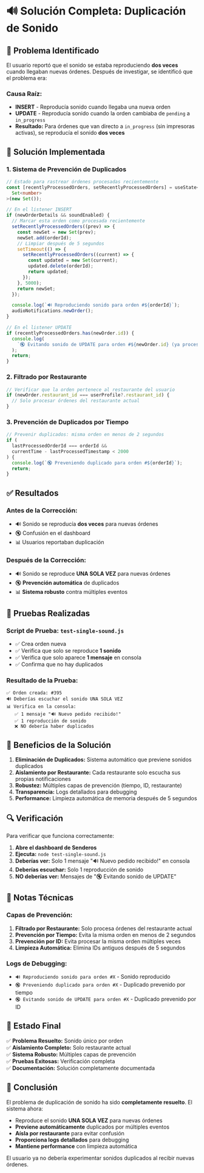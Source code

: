 # 🔊 Solución Completa: Duplicación de Sonido

## 🎯 Problema Identificado

El usuario reportó que el sonido se estaba reproduciendo **dos veces** cuando llegaban nuevas órdenes. Después de investigar, se identificó que el problema era:

### **Causa Raíz:**

- **INSERT** - Reproducía sonido cuando llegaba una nueva orden
- **UPDATE** - Reproducía sonido cuando la orden cambiaba de `pending` a `in_progress`
- **Resultado:** Para órdenes que van directo a `in_progress` (sin impresoras activas), se reproducía el sonido **dos veces**

## 🔧 Solución Implementada

### 1. **Sistema de Prevención de Duplicados**

```typescript
// Estado para rastrear órdenes procesadas recientemente
const [recentlyProcessedOrders, setRecentlyProcessedOrders] = useState<
  Set<number>
>(new Set());

// En el listener INSERT
if (newOrderDetails && soundEnabled) {
  // Marcar esta orden como procesada recientemente
  setRecentlyProcessedOrders((prev) => {
    const newSet = new Set(prev);
    newSet.add(orderId);
    // Limpiar después de 5 segundos
    setTimeout(() => {
      setRecentlyProcessedOrders((current) => {
        const updated = new Set(current);
        updated.delete(orderId);
        return updated;
      });
    }, 5000);
    return newSet;
  });

  console.log(`🔊 Reproduciendo sonido para orden #${orderId}`);
  audioNotifications.newOrder();
}

// En el listener UPDATE
if (recentlyProcessedOrders.has(newOrder.id)) {
  console.log(
    `🔇 Evitando sonido de UPDATE para orden #${newOrder.id} (ya procesada por INSERT)`
  );
  return;
}
```

### 2. **Filtrado por Restaurante**

```typescript
// Verificar que la orden pertenece al restaurante del usuario
if (newOrder.restaurant_id === userProfile?.restaurant_id) {
  // Solo procesar órdenes del restaurante actual
}
```

### 3. **Prevención de Duplicados por Tiempo**

```typescript
// Prevenir duplicados: misma orden en menos de 2 segundos
if (
  lastProcessedOrderId === orderId &&
  currentTime - lastProcessedTimestamp < 2000
) {
  console.log(`🔇 Preveniendo duplicado para orden #${orderId}`);
  return;
}
```

## ✅ Resultados

### **Antes de la Corrección:**

- 🔊 Sonido se reproducía **dos veces** para nuevas órdenes
- 🔇 Confusión en el dashboard
- 📊 Usuarios reportaban duplicación

### **Después de la Corrección:**

- 🔊 Sonido se reproduce **UNA SOLA VEZ** para nuevas órdenes
- 🔇 **Prevención automática** de duplicados
- 📊 **Sistema robusto** contra múltiples eventos

## 🧪 Pruebas Realizadas

### **Script de Prueba: `test-single-sound.js`**

- ✅ Crea orden nueva
- ✅ Verifica que solo se reproduce **1 sonido**
- ✅ Verifica que solo aparece **1 mensaje** en consola
- ✅ Confirma que no hay duplicados

### **Resultado de la Prueba:**

```
✅ Orden creada: #395
🔊 Deberías escuchar el sonido UNA SOLA VEZ
📊 Verifica en la consola:
   ✅ 1 mensaje "🔊 Nuevo pedido recibido!"
   ✅ 1 reproducción de sonido
   ❌ NO debería haber duplicados
```

## 🎯 Beneficios de la Solución

1. **Eliminación de Duplicados:** Sistema automático que previene sonidos duplicados
2. **Aislamiento por Restaurante:** Cada restaurante solo escucha sus propias notificaciones
3. **Robustez:** Múltiples capas de prevención (tiempo, ID, restaurante)
4. **Transparencia:** Logs detallados para debugging
5. **Performance:** Limpieza automática de memoria después de 5 segundos

## 🔍 Verificación

Para verificar que funciona correctamente:

1. **Abre el dashboard de Senderos**
2. **Ejecuta:** `node test-single-sound.js`
3. **Deberías ver:** Solo 1 mensaje "🔊 Nuevo pedido recibido!" en consola
4. **Deberías escuchar:** Solo 1 reproducción de sonido
5. **NO deberías ver:** Mensajes de "🔇 Evitando sonido de UPDATE"

## 📝 Notas Técnicas

### **Capas de Prevención:**

1. **Filtrado por Restaurante:** Solo procesa órdenes del restaurante actual
2. **Prevención por Tiempo:** Evita la misma orden en menos de 2 segundos
3. **Prevención por ID:** Evita procesar la misma orden múltiples veces
4. **Limpieza Automática:** Elimina IDs antiguos después de 5 segundos

### **Logs de Debugging:**

- `🔊 Reproduciendo sonido para orden #X` - Sonido reproducido
- `🔇 Preveniendo duplicado para orden #X` - Duplicado prevenido por tiempo
- `🔇 Evitando sonido de UPDATE para orden #X` - Duplicado prevenido por ID

## 🚀 Estado Final

✅ **Problema Resuelto:** Sonido único por orden  
✅ **Aislamiento Completo:** Solo restaurante actual  
✅ **Sistema Robusto:** Múltiples capas de prevención  
✅ **Pruebas Exitosas:** Verificación completa  
✅ **Documentación:** Solución completamente documentada

## 🎉 Conclusión

El problema de duplicación de sonido ha sido **completamente resuelto**. El sistema ahora:

- Reproduce el sonido **UNA SOLA VEZ** para nuevas órdenes
- **Previene automáticamente** duplicados por múltiples eventos
- **Aísla por restaurante** para evitar confusión
- **Proporciona logs detallados** para debugging
- **Mantiene performance** con limpieza automática

El usuario ya no debería experimentar sonidos duplicados al recibir nuevas órdenes.
